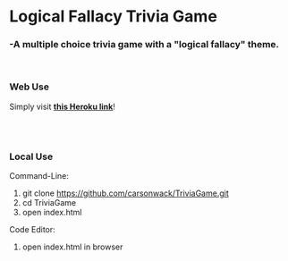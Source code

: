 # Logical Fallacy Trivia Game
### -A multiple choice trivia game with a "logical fallacy" theme.

<br/>

### Web Use

Simply visit **[this Heroku link](https://recipe-to-grocery-list.herokuapp.com)**!

<br/><br/>

### Local Use
Command-Line:
1. git clone https://github.com/carsonwack/TriviaGame.git
2. cd TriviaGame
3. open index.html

Code Editor:
1. open index.html in browser
